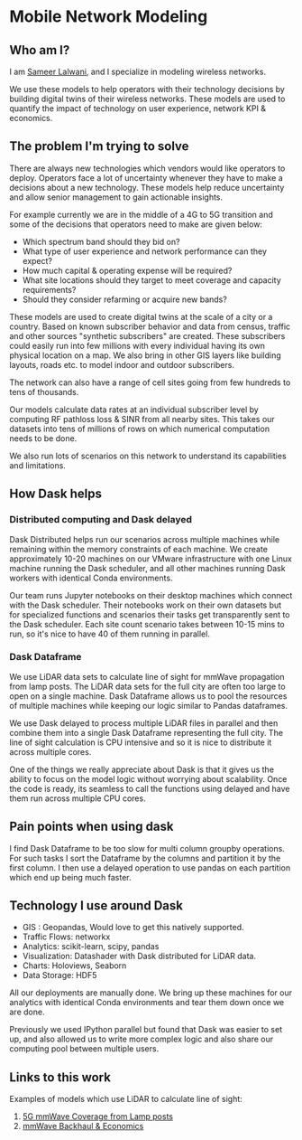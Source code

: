 Mobile Network Modeling
=======================

Who am I?
---------

I am [Sameer Lalwani](https://www.linkedin.com/in/lalwanisameer/), and I specialize in modeling wireless networks.

We use these models to help operators with their technology decisions by building digital twins of their wireless networks. These models are used to quantify the impact of technology on user experience, network KPI & economics.


The problem I'm trying to solve
-------------------------------

There are always new technologies which vendors would like operators to deploy. Operators face a lot of uncertainty whenever they have to make a decisions about a new technology. These models help reduce uncertainty and allow senior management to gain actionable insights.

For example currently we are in the middle of a 4G to 5G transition and some of the decisions that operators need to make are given below:

- Which spectrum band should they bid on?
- What type of user experience and network performance can they expect?
- How much capital & operating expense will be required?
- What site locations should they target to meet coverage and capacity requirements?
- Should they consider refarming or acquire new bands?

These models are used to create digital twins at the scale of a city or a country. Based on known subscriber behavior and data from census, traffic and other sources "synthetic subscribers" are created. These subscribers could easily run into few millions with every individual having its own physical location on a map.
We also bring in other GIS layers like building layouts, roads etc. to model indoor and outdoor subscribers.

The network can also have a range of cell sites going from few hundreds to tens of thousands.

Our models calculate data rates at an individual subscriber level by computing RF pathloss loss & SINR from all nearby sites. This takes our datasets into tens of millions of rows on which numerical computation needs to be done.

We also run lots of scenarios on this network to understand its capabilities and limitations.


How Dask helps
--------------

### Distributed computing and Dask delayed

Dask Distributed helps run our scenarios across multiple machines while remaining within the memory constraints of each machine. We create approximately 10-20 machines on our VMware infrastructure with one Linux machine running the Dask scheduler, and all other machines running Dask workers with identical Conda environments.

Our team runs Jupyter notebooks on their desktop machines which connect with the Dask scheduler. Their notebooks work on their own datasets but for specialized functions and scenarios their tasks get transparently sent to the Dask scheduler.  Each site count scenario takes between 10-15 mins to run, so it's nice to have 40 of them running in parallel.

### Dask Dataframe

We use LiDAR data sets to calculate line of sight for mmWave propagation from lamp posts. The LiDAR data sets for the full city are often too large to open on a single machine. Dask Dataframe allows us to pool the resources of multiple machines while keeping our logic similar to Pandas dataframes.

We use Dask delayed to process multiple LiDAR files in parallel and then combine them into a single Dask Dataframe representing the full city.  The line of sight calculation is CPU intensive and so it is nice to distribute it across multiple cores.

One of the things we really appreciate about Dask is that it gives us the ability to focus on the model logic without worrying about scalability. Once the code is ready, its seamless to call the functions using delayed and have them run across multiple CPU cores.


Pain points when using dask
---------------------------

I find Dask Dataframe to be too slow for multi column groupby operations. For such tasks I sort the Dataframe by the columns and partition it by the first column. I then use a delayed operation to use pandas on each partition which end up being much faster.


Technology I use around Dask
----------------------------

- GIS : Geopandas, Would love to get this natively supported.
- Traffic Flows: networkx
- Analytics: scikit-learn, scipy, pandas
- Visualization: Datashader with Dask distributed for LiDAR data.
- Charts: Holoviews, Seaborn
- Data Storage: HDF5

All our deployments are manually done. We bring up these machines for our analytics with identical Conda environments and tear them down once we are done.

Previously we used IPython parallel but found that Dask was easier to set up, and also allowed us to write more complex logic and also share our computing pool between multiple users.


Links to this work
------------------

Examples of models which use LiDAR to calculate line of sight:

1. [5G mmWave Coverage from Lamp posts](https://www.linkedin.com/pulse/how-much-5g-coverage-you-really-get-from-lampposts-sameer/)
2. [mmWave Backhaul & Economics](https://www.linkedin.com/pulse/why-terragraph-mmwave-backhaul-essential-5g-lalwani-mba-ms-ee/)
